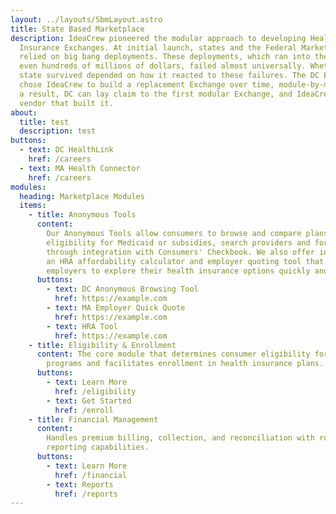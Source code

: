 ```yaml
---
layout: ../layouts/SbmLayout.astro
title: State Based Marketplace
description: IdeaCrew pioneered the modular approach to developing Health
  Insurance Exchanges. At initial launch, states and the Federal Marketplace
  relied on big bang deployments. These deployments, which ran into the tens and
  even hundreds of millions of dollars, failed almost universally. Whether a
  state survived depended on how it reacted to these failures. The DC Exchange
  chose IdeaCrew to build a replacement Exchange over time, module-by-module. As
  a result, DC can lay claim to the first modular Exchange, and IdeaCrew is the
  vendor that built it.
about:
  title: test
  description: test
buttons:
  - text: DC HealthLink
    href: /careers
  - text: MA Health Connector
    href: /careers
modules:
  heading: Marketplace Modules
  items:
    - title: Anonymous Tools
      content:
        Our Anonymous Tools allow consumers to browse and compare plans, check
        eligibility for Medicaid or subsidies, search providers and formulary
        through integration with Consumers' Checkbook. We also offer individuals
        an HRA affordability calculator and employer quoting tool that allows
        employers to explore their health insurance options quickly and simply.
      buttons:
        - text: DC Anonymous Browsing Tool
          href: https://example.com
        - text: MA Employer Quick Quote
          href: https://example.com
        - text: HRA Tool
          href: https://example.com
    - title: Eligibility & Enrollment
      content: The core module that determines consumer eligibility for various
        programs and facilitates enrollment in health insurance plans.
      buttons:
        - text: Learn More
          href: /eligibility
        - text: Get Started
          href: /enroll
    - title: Financial Management
      content:
        Handles premium billing, collection, and reconciliation with robust
        reporting capabilities.
      buttons:
        - text: Learn More
          href: /financial
        - text: Reports
          href: /reports
---
```

